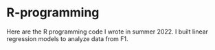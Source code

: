 # R-programming
Here are the R programming code I wrote in summer 2022. I built linear regression models to analyze data from F1.
